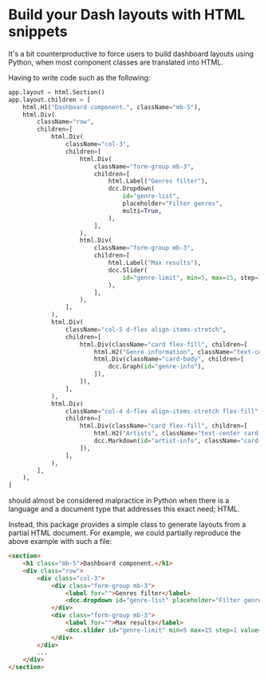 # Build your Dash layouts with HTML snippets 

It's a bit counterproductive to force users to build dashboard
layouts using Python, when most component classes are translated
into HTML.

Having to write code such as the following:

```python
app.layout = html.Section()
app.layout.children = [
    html.H1("Dashboard component.", className="mb-5"),
    html.Div(
        className="row",
        children=[
            html.Div(
                className="col-3",
                children=[
                    html.Div(
                        className="form-group mb-3",
                        children=[
                            html.Label("Genres filter"),
                            dcc.Dropdown(
                                id="genre-list",
                                placeholder="Filter genres",
                                multi=True,
                            ),
                        ],
                    ),
                    html.Div(
                        className="form-group mb-3",
                        children=[
                            html.Label("Max results"),
                            dcc.Slider(
                                id="genre-limit", min=5, max=15, step=1, value=10
                            ),
                        ],
                    ),
                ],
            ),
            html.Div(
                className="col-5 d-flex align-items-stretch",
                children=[
                    html.Div(className="card flex-fill", children=[
                        html.H2("Genre information", className="text-center card-header"),
                        html.Div(className="card-body", children=[
                            dcc.Graph(id="genre-info"),
                        ]),
                    ]),
                ],
            ),
            html.Div(
                className="col-4 d-flex align-items-stretch flex-fill",
                children=[
                    html.Div(className="card flex-fill", children=[
                        html.H2("Artists", className="text-center card-header"),
                        dcc.Markdown(id="artist-info", className="card-body"),
                    ]),
                ],
            ),
        ],
    ),
]
```

should almost be considered malpractice in Python when there is a language
and a document type that addresses this exact need; HTML.

Instead, this package provides a simple class to generate layouts
from a partial HTML document. For example, we could partially reproduce the above
example with such a file:

```html
<section>
    <h1 class="mb-5">Dashboard component.</h1>
    <div class="row">
        <div class="col-3">
            <div class="form-group mb-3">
                <label for="">Genres filter</label>
                <dcc.dropdown id="genre-list" placeholder="Filter genres" multi/>
            </div>
            <div class="form-group mb-3">
                <label for="">Max results</label>
                <dcc.slider id="genre-limit" min=5 max=15 step=1 value=10/>
            </div>
        </div>
        ...
    </div>
</section>
```
